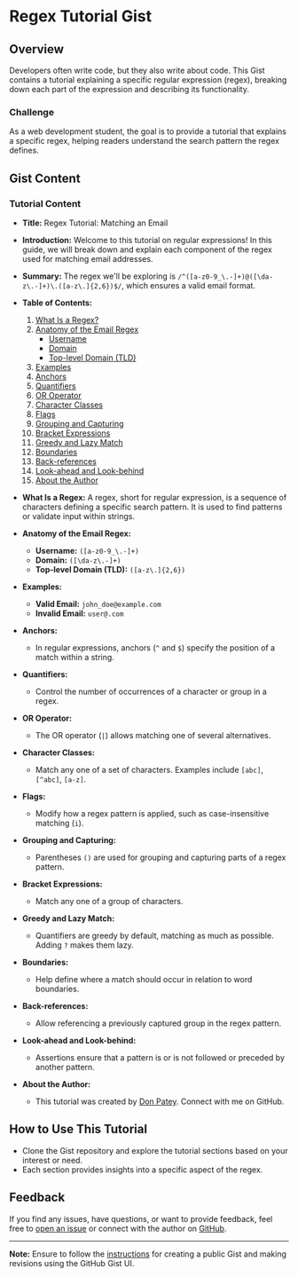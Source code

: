 # Regex Tutorial Gist

## Overview
Developers often write code, but they also write about code. This Gist contains a tutorial explaining a specific regular expression (regex), breaking down each part of the expression and describing its functionality.

### Challenge
As a web development student, the goal is to provide a tutorial that explains a specific regex, helping readers understand the search pattern the regex defines.

## Gist Content

### Tutorial Content
- **Title:** Regex Tutorial: Matching an Email
- **Introduction:** Welcome to this tutorial on regular expressions! In this guide, we will break down and explain each component of the regex used for matching email addresses.
- **Summary:** The regex we'll be exploring is `/^([a-z0-9_\.-]+)@([\da-z\.-]+)\.([a-z\.]{2,6})$/`, which ensures a valid email format.
- **Table of Contents:**
    1. [What Is a Regex?](#what-is-a-regex)
    2. [Anatomy of the Email Regex](#anatomy-of-the-email-regex)
        - [Username](#username)
        - [Domain](#domain)
        - [Top-level Domain (TLD)](#top-level-domain-tld)
    3. [Examples](#examples)
    4. [Anchors](#anchors)
    5. [Quantifiers](#quantifiers)
    6. [OR Operator](#or-operator)
    7. [Character Classes](#character-classes)
    8. [Flags](#flags)
    9. [Grouping and Capturing](#grouping-and-capturing)
    10. [Bracket Expressions](#bracket-expressions)
    11. [Greedy and Lazy Match](#greedy-and-lazy-match)
    12. [Boundaries](#boundaries)
    13. [Back-references](#back-references)
    14. [Look-ahead and Look-behind](#look-ahead-and-look-behind)
    15. [About the Author](#about-the-author)

- **What Is a Regex:** A regex, short for regular expression, is a sequence of characters defining a specific search pattern. It is used to find patterns or validate input within strings.

- **Anatomy of the Email Regex:**
    - **Username:** `([a-z0-9_\.-]+)`
    - **Domain:** `([\da-z\.-]+)`
    - **Top-level Domain (TLD):** `([a-z\.]{2,6})`

- **Examples:**
    - **Valid Email:** `john_doe@example.com`
    - **Invalid Email:** `user@.com`

- **Anchors:**
    - In regular expressions, anchors (`^` and `$`) specify the position of a match within a string.

- **Quantifiers:**
    - Control the number of occurrences of a character or group in a regex.

- **OR Operator:**
    - The OR operator (`|`) allows matching one of several alternatives.

- **Character Classes:**
    - Match any one of a set of characters. Examples include `[abc]`, `[^abc]`, `[a-z]`.

- **Flags:**
    - Modify how a regex pattern is applied, such as case-insensitive matching (`i`).

- **Grouping and Capturing:**
    - Parentheses `()` are used for grouping and capturing parts of a regex pattern.

- **Bracket Expressions:**
    - Match any one of a group of characters.

- **Greedy and Lazy Match:**
    - Quantifiers are greedy by default, matching as much as possible. Adding `?` makes them lazy.

- **Boundaries:**
    - Help define where a match should occur in relation to word boundaries.

- **Back-references:**
    - Allow referencing a previously captured group in the regex pattern.

- **Look-ahead and Look-behind:**
    - Assertions ensure that a pattern is or is not followed or preceded by another pattern.

- **About the Author:**
    - This tutorial was created by [Don Patey](https://github.com/Don-Patey). Connect with me on GitHub.

## How to Use This Tutorial
- Clone the Gist repository and explore the tutorial sections based on your interest or need.
- Each section provides insights into a specific aspect of the regex.

## Feedback
If you find any issues, have questions, or want to provide feedback, feel free to [open an issue](#) or connect with the author on [GitHub](https://github.com/Don-Patey).

---

**Note:** Ensure to follow the [instructions](#) for creating a public Gist and making revisions using the GitHub Gist UI.
